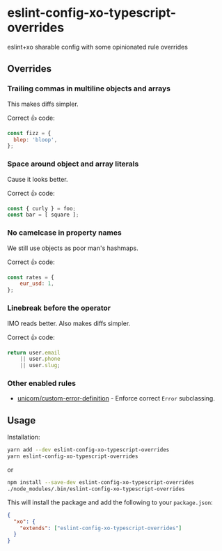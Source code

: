 # eslint-config-xo-typescript-overrides
eslint+xo sharable config with some opinionated rule overrides

## Overrides

### Trailing commas in multiline objects and arrays

This makes diffs simpler.

Correct :+1: code:

```js
const fizz = {
  blep: 'bloop',
};
```

### Space around object and array literals

Cause it looks better.

Correct :+1: code:

```js
const { curly } = foo;
const bar = [ square ];
```

### No camelcase in property names

We still use objects as poor man's hashmaps.

Correct :+1: code:

```js
const rates = {
	eur_usd: 1,
};
```

### Linebreak before the operator

IMO reads better. Also makes diffs simpler.

Correct :+1: code:

```js
return user.email
	|| user.phone
	|| user.slug;
```

### Other enabled rules

- [unicorn/custom-error-definition](https://github.com/sindresorhus/eslint-plugin-unicorn/tree/master/docs/rules/custom-error-definition.md) - Enforce correct `Error` subclassing.

## Usage

Installation:

```bash
yarn add --dev eslint-config-xo-typescript-overrides
yarn eslint-config-xo-typescript-overrides
```

or

```bash
npm install --save-dev eslint-config-xo-typescript-overrides
./node_modules/.bin/eslint-config-xo-typescript-overrides
```

This will install the package and add the following to your `package.json`:

```json
{
  "xo": {
    "extends": ["eslint-config-xo-typescript-overrides"]
  }
}
```
